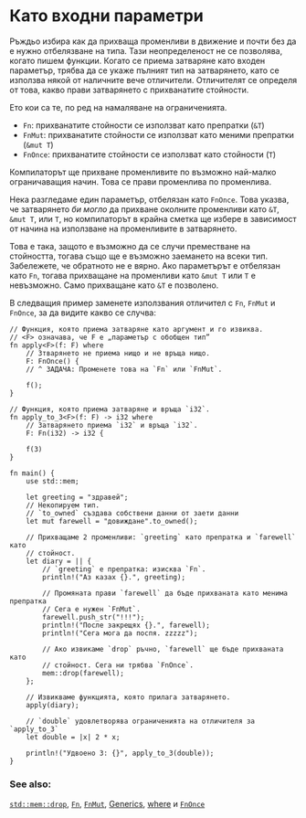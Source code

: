 # Като входни параметри

Ръждьо избира как да прихваща променливи в движение и почти без да е нужно
отбелязване на типа. Тази неопределеност не се позволява, когато пишем функции.
Когато се приема затваряне като входен параметър, трябва да се укаже пълният тип
на затварянето, като се използва някой от наличните вече отличители.
Отличителят се определя от това, какво прави затварянето с прихванатите
стойности.

Ето кои са те, по ред на намаляване на ограниченията.

* `Fn`: прихванатите стойности се използват като препратки (`&T`)
* `FnMut`: прихванатите стойности се използват като меними препратки (`&mut T`)
* `FnOnce`: прихванатите стойности се използват като стойности (`T`)

Компилаторът ще прихване променливите по възможно най-малко ограничаващия начин. Това се прави променлива по променлива.

Нека разгледаме един параметър, отбелязан като `FnOnce`. Това указва, че
затварянето *би могло* да прихване околните променливи като `&T`, `&mut T`, или
`T`, но компилаторът в крайна сметка ще избере в зависимост от начина на
използване на променливите в затварянето.

Това е така, защото е възможно да се случи преместване на стойността, тогава
също ще е възможно заемането на всеки тип. Забележете, че обратното не е вярно.
Ако параметърът е отбелязан като `Fn`, тогава прихващане на променливи като
`&mut T` или `T` е невъзможно. Само прихващане като `&T` е позволено.

В следващия пример заменете използвания отличител с `Fn`, `FnMut` и `FnOnce`,
за да видите какво се случва: 

```rust,editable
// Функция, която приема затваряне като аргумент и го извиква.
// <F> означава, че F е „параметър с обобщен тип”
fn apply<F>(f: F) where
    // Зтварянето не приема нищо и не връща нищо.
    F: FnOnce() {
    // ^ ЗАДАЧА: Променете това на `Fn` или `FnMut`.

    f();
}

// Функция, която приема затваряне и връща `i32`.
fn apply_to_3<F>(f: F) -> i32 where
    // Затварянето приема `i32` и връща `i32`.
    F: Fn(i32) -> i32 {

    f(3)
}

fn main() {
    use std::mem;

    let greeting = "здравей";
    // Некопируем тип.
    // `to_owned` създава собствени данни от заети данни
    let mut farewell = "довиждане".to_owned();

    // Прихващаме 2 променливи: `greeting` като препратка и `farewell` като
    // стойност.
    let diary = || {
        // `greeting` е препратка: изисква `Fn`.
        println!("Аз казах {}.", greeting);

        // Промяната прави `farewell` да бъде прихваната като менима препратка
        // Сега е нужен `FnMut`.
        farewell.push_str("!!!");
        println!("После закрещях {}.", farewell);
        println!("Сега мога да поспя. zzzzz");

        // Ако извикаме `drop` ръчно, `farewell` ще бъде прихваната като
        // стойност. Сега ни трябва `FnOnce`.
        mem::drop(farewell);
    };

    // Извикваме функцията, която прилага затварянето.
    apply(diary);

    // `double` удовлетворява ограниченията на отличителя за `apply_to_3`
    let double = |x| 2 * x;

    println!("Удвоено 3: {}", apply_to_3(double));
}
```

### See also:

[`std::mem::drop`][drop], [`Fn`][fn], [`FnMut`][fnmut], [Generics][generics], [where][where] и [`FnOnce`][fnonce]

[drop]: https://doc.rust-lang.org/std/mem/fn.drop.html
[fn]: https://doc.rust-lang.org/std/ops/trait.Fn.html
[fnmut]: https://doc.rust-lang.org/std/ops/trait.FnMut.html
[fnonce]: https://doc.rust-lang.org/std/ops/trait.FnOnce.html
[generics]: ../../generics.md
[where]: ../../generics/where.md
